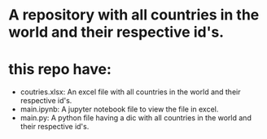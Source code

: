 # A repository with all countries in the world and their respective id's.

# this repo have:
- coutries.xlsx: An excel file with all countries in the world and their respective id's.
- main.ipynb: A jupyter notebook file to view the file in excel.
- main.py: A python file having a dic with all countries in the world and their respective id's.
